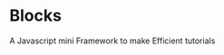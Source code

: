 # Blocks
A Javascript mini Framework to make Efficient tutorials

<!--a href='https://nhab.github.com/Blocks'>Blocks website</a>

<a href="https://nhab.github.io/Blocks/samples/reactjs.htm">Sample 1: React.JS tutorial</a>

<a href="https://nhab.github.io/Blocks/samples/scrumGrouped.htm">Sample 2:Scrum tutorial</a>

<a href="https://nhab.github.io/Blocks/samples/symfony.htm">sample 3:symfony</a>

<a href="https://nhab.github.io/Blocks/samples/immi.htm">sample 4: tabular data </a-->
